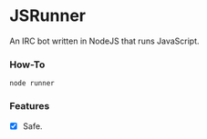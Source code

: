 # JSRunner
An IRC bot written in NodeJS that runs JavaScript.

### How-To
`node runner`

### Features
+ [x] Safe.
